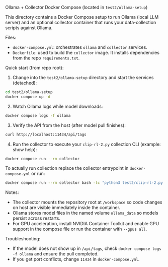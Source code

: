 Ollama + Collector Docker Compose (located in `test2/ollama-setup`)

This directory contains a Docker Compose setup to run Ollama (local LLM server) and an optional collector container that runs your data-collection scripts against Ollama.

Files:
- `docker-compose.yml`: orchestrates `ollama` and `collector` services.
- `Dockerfile`: used to build the `collector` image. It installs dependencies from the repo `requirements.txt`.

Quick start (from repo root):

1) Change into the `test2/ollama-setup` directory and start the services (detached):

```bash
cd test2/ollama-setup
docker compose up -d
```

2) Watch Ollama logs while model downloads:

```bash
docker compose logs -f ollama
```

3) Verify the API from the host (after model pull finishes):

```bash
curl http://localhost:11434/api/tags
```

4) Run the collector to execute your `clip-rl-2.py` collection CLI (example: show help):

```bash
docker compose run --rm collector
```

To actually run collection replace the collector entrypoint in `docker-compose.yml` or run:

```bash
docker compose run --rm collector bash -lc "python3 test2/clip-rl-2.py collect --episodes 100 --output_dir /workspace/test2/collected"
```

Notes:
- The collector mounts the repository root at `/workspace` so code changes on host are visible immediately inside the container.
- Ollama stores model files in the named volume `ollama_data` so models persist across restarts.
- For GPU acceleration, install NVIDIA Container Toolkit and enable GPU support in the compose file or run the container with `--gpus all`.

Troubleshooting:
- If the model does not show up in `/api/tags`, check `docker compose logs -f ollama` and ensure the pull completed.
- If you get port conflicts, change `11434` in `docker-compose.yml`.


